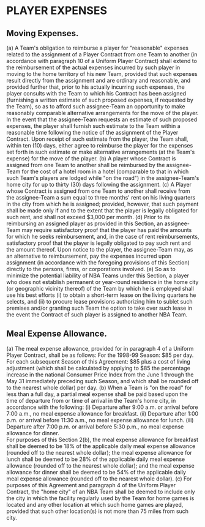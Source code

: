 # PLAYER EXPENSES

## Moving Expenses.

(a) A Team's obligation to reimburse a player for "reasonable" expenses related to the assignment of a Player Contract from one Team to another (in accordance with paragraph 10 of a Uniform Player Contract) shall extend to the reimbursement of the actual expenses incurred by such player in moving to the home territory of his new Team, provided that such expenses result directly from the assignment and are ordinary and reasonable, and provided further that, prior to his actually incurring such expenses, the player consults with the Team to which his Contract has been assigned (furnishing a written estimate of such proposed expenses, if requested by the Team), so as to afford such assignee-Team an opportunity to make reasonably comparable alternative arrangements for the move of the player. In the event that the assignee-Team requests an estimate of such proposed expenses, the player shall furnish such estimate to the Team within a reasonable time following the notice of the assignment of the Player Contract. Upon receipt of such estimate from the player, the Team shall, within ten (10) days, either agree to reimburse the player for the expenses set forth in such estimate or make alternative arrangements (at the Team's expense) for the move of the player.
(b) A player whose Contract is assigned from one Team to another shall be reimbursed by the assignee-Team for the cost of a hotel room in a hotel (comparable to that in which such Team's players are lodged while "on the road") in the assignee-Team's home city for up to thirty (30) days following the assignment.
(c) A Player whose Contract is assigned from one Team to another shall receive from the assignee-Team a sum equal to three months' rent on his living quarters in the city from which he is assigned; provided, however, that such payment shall be made only if and to the extent that the player is legally obligated for such rent, and
shall not exceed \$3,000 per month.
(d) Prior to its reimbursing an assigned player as provided in this Section, an assignee-Team may require satisfactory proof that the player has paid the amounts for which he seeks reimbursement, and, in the case of rent reimbursements, satisfactory proof that the player is legally obligated to pay such rent and the amount thereof. Upon notice to the player, the assignee-Team may, as an alternative to reimbursement, pay the expenses incurred upon assignment (in accordance with the foregoing provisions of this Section) directly to the persons, firms, or corporations involved.
(e) So as to minimize the potential liability of NBA Teams under this Section, a player who does not establish permanent or year-round residence in the home city (or geographic vicinity thereof) of the Team by which he is employed shall use his best efforts (i) to obtain a short-term lease on the living quarters he selects, and (ii) to procure lease provisions authorizing him to sublet such premises and/or granting such Team the option to take over such lease in the event the Contract of such player is assigned to another NBA Team.

## Meal Expense Allowance.

(a) The meal expense allowance, provided for in paragraph 4 of a Uniform Player Contract, shall be as follows:
      For the 1998-99 Season: \$85 per day.
      For each subsequent Season of this Agreement: \$85 plus a cost of living adjustment (which shall be calculated by applying to \$85 the percentage increase in the national Consumer Price Index from the June 1 through the May 31 immediately preceding such Season, and which shall be rounded off to the nearest whole dollar) per day.
(b) When a Team is "on the road" for less than a full day, a partial meal expense shall be paid based upon the time of departure from or time of arrival in the Team's home city, in accordance with the following:
      (i) Departure after 9:00 a.m. or arrival before 7:00 a.m., no meal expense allowance for breakfast.
      (ii) Departure after 1:00 p.m. or arrival before 11:30 a.m., no meal expense allowance for lunch.
      (iii) Departure after 7:00 p.m. or arrival before 5:30 p.m., no meal expense allowance for dinner.  
      For purposes of this Section 2(b), the meal expense allowance for breakfast shall be deemed to be 18\% of the applicable daily meal expense allowance (rounded off to the nearest whole dollar); the meal expense allowance for lunch shall be deemed to be 28\% of the applicable daily meal expense allowance (rounded off to the nearest whole dollar); and the meal expense allowance for dinner shall be deemed to be 54\% of the applicable daily meal expense allowance (rounded off to the nearest whole dollar).
(c) For purposes of this Agreement and paragraph 4 of the Uniform Player Contract, the "home city" of an NBA Team shall be deemed to include only the city in which the facility regularly used by the Team for home games is located and any other location at which such home games are played, provided that such other location(s) is not more than 75 miles from such city.

